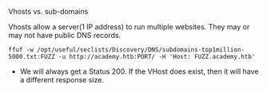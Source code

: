 
Vhosts vs. sub-domains

Vhosts allow a server(1 IP address) to run multiple websites. They may or may not have public DNS records.

```shell-session
ffuf -w /opt/useful/seclists/Discovery/DNS/subdomains-top1million-5000.txt:FUZZ -u http://academy.htb:PORT/ -H 'Host: FUZZ.academy.htb'
```

* We will always get a Status 200. If the VHost does exist, then it will have a different response size.
